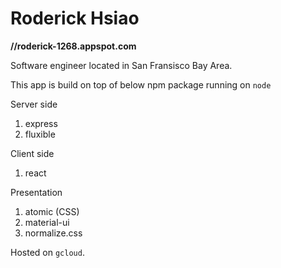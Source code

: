 # Roderick Hsiao
__//roderick-1268.appspot.com__

Software engineer located in San Fransisco Bay Area.

This app is build on top of below npm package running on `node`

Server side

1. express
1. fluxible

Client side

1. react

Presentation

1. atomic (CSS)
1. material-ui
1. normalize.css

Hosted on `gcloud`.

